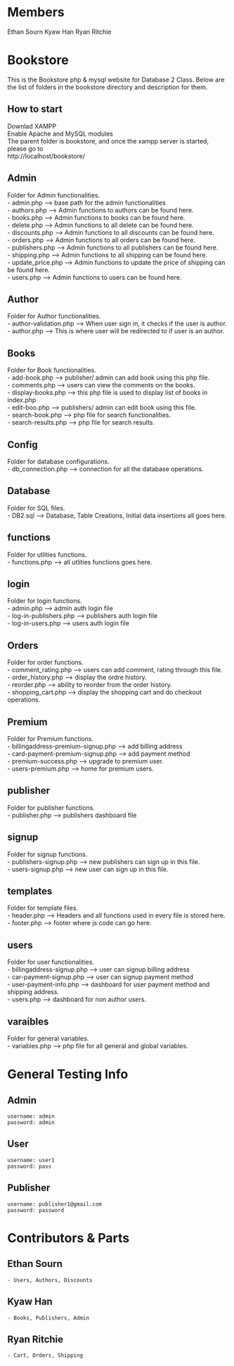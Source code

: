 # Members
Ethan Sourn
Kyaw Han
Ryan Ritchie

# Bookstore

This is the Bookstore php & mysql website for Database 2 Class.
Below are the list of folders in the bookstore directory and description for them.

## How to start
Downlad XAMPP  
Enable Apache and MySQL modules  
The parent folder is bookstore, and once the xampp server is started, please go to  
http://localhost/bookstore/


## Admin
Folder for Admin functionalities.  
    - admin.php --> base path for the admin functionalities  
    - authors.php --> Admin functions to authors can be found here.  
    - books.php --> Admin functions to books can be found here.  
    - delete.php --> Admin functions to all delete can be found here.  
    - discounts.php --> Admin functions to all discounts can be found here.  
    - orders.php --> Admin functions to all orders can be found here.  
    - publishers.php --> Admin functions to all publishers can be found here.  
    - shipping.php --> Admin functions to all shipping can be found here.  
    - update_price.php --> Admin functions to update the price of shipping can be found here.  
    - users.php --> Admin functions to users can be found here.  

## Author
Folder for Author functionalities.  
    - author-validation.php --> When user sign in, it checks if the user is author.  
    - author.php --> This is where user will be redirected to if user is an author.  

## Books
Folder for Book functionalities.  
    - add-book.php --> publisher/ admin can add book using this php file.  
    - comments.php --> users can view the comments on the books.  
    - display-books.php --> this php file is used to display list of books in index.php  
    - edit-boo.php --> publishers/ admin can edit book using this file.  
    - search-book.php --> php file for search functionalities.  
    - search-results.php --> php file for search results.  

## Config
Folder for database configurations.  
    - db_connection.php --> connection for all the database operations.  

## Database
Folder for SQL files.  
    - DB2.sql --> Database, Table Creations, Initial data insertions all goes here.  

## functions
Folder for utlities functions.  
    - functions.php --> all utlities functions goes here.  

## login
Folder for login functions.  
    - admin.php --> admin auth login file  
    - log-in-publishers.php --> publishers auth login file  
    - log-in-users.php --> users auth login file  

## Orders
Folder for order functions.  
    - comment_rating.php --> users can add comment, rating through this file.  
    - order_history.php --> display the ordre history.  
    - reorder.php --> ability to reorder from the order history.  
    - shopping_cart.php --> display the shopping cart and do checkout operations.  

## Premium
Folder for Premium functions.  
    - billingaddress-premium-signup.php --> add billing address  
    - card-payment-premium-signup.php --> add payment method  
    - premium-success.php --> upgrade to premium user.  
    - users-premium.php --> home for premium users.  

## publisher
Folder for publisher functions.  
    - publisher.php --> publishers dashboard file  

## signup
Folder for signup functions.  
    - publishers-signup.php --> new publishers can sign up in this file.  
    - users-signup.php --> new user can sign up in this file.  

## templates
Folder for template files.  
    - header.php --> Headers and all functions used in every file is stored here.  
    - footer.php --> footer where js code can go here.  

## users
Folder for user functionalities.  
    - billingaddress-signup.php --> user can signup billing address  
    - car-payment-signup.php --> user can signup payment method  
    - user-payment-info.php --> dashboard for user payment method and shipping address.  
    - users.php --> dashboard for non author users.  

## varaibles
Folder for general variables.  
    - variables.php --> php file for all general and global variables.  


# General Testing Info

## Admin
    username: admin
    password: admin

## User
    username: user1
    password: pass

## Publisher
    username: publisher1@gmail.com  
    password: password


# Contributors & Parts

## Ethan Sourn
    - Users, Authors, Discounts

## Kyaw Han
    - Books, Publishers, Admin

## Ryan Ritchie
    - Cart, Orders, Shipping
